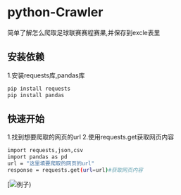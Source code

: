 # python-Crawler
简单了解怎么爬取足球联赛赛程赛果,并保存到excle表里

## 安装依赖
  1.安装requests库,pandas库
  ```bash
  pip install requests
  pip install pandas
  ```

## 快速开始
  1.找到想要爬取的网页的url
  2.使用requests.get获取网页内容
  ```bash
  import requests,json,csv
  import pandas as pd
  url = "这里填要爬取的网页的url"
  response = requests.get(url=url)#获取网页内容
  ```
  [![例子](https://webapi.sporttery.cn/gateway/uniform/football/league/getMatchResultV1.qry?seasonId=11817&uniformLeagueId=72&startDate=2025-04-05&endDate=2025-04-11))
